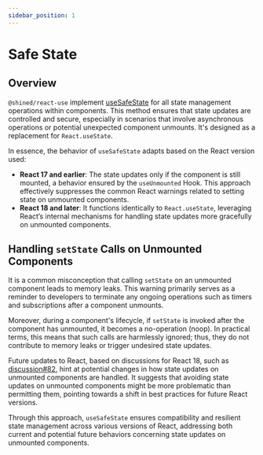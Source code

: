 ```yaml
---
sidebar_position: 1
---
```


# Safe State

## Overview

`@shined/react-use` implement [useSafeState](/reference/use-safe-state) for all state management operations within components. This method ensures that state updates are controlled and secure, especially in scenarios that involve asynchronous operations or potential unexpected component unmounts. It's designed as a replacement for `React.useState`.

In essence, the behavior of `useSafeState` adapts based on the React version used:

- **React 17 and earlier**: The state updates only if the component is still mounted, a behavior ensured by the `useUnmounted` Hook. This approach effectively suppresses the common React warnings related to setting state on unmounted components.
- **React 18 and later**: It functions identically to `React.useState`, leveraging React’s internal mechanisms for handling state updates more gracefully on unmounted components.

## Handling `setState` Calls on Unmounted Components

It is a common misconception that calling `setState` on an unmounted component leads to memory leaks. This warning primarily serves as a reminder to developers to terminate any ongoing operations such as timers and subscriptions after a component unmounts.

Moreover, during a component's lifecycle, if `setState` is invoked after the component has unmounted, it becomes a no-operation (noop). In practical terms, this means that such calls are harmlessly ignored; thus, they do not contribute to memory leaks or trigger undesired state updates.

Future updates to React, based on discussions for React 18, such as [discussion#82](https://github.com/reactwg/react-18/discussions/82), hint at potential changes in how state updates on unmounted components are handled. It suggests that avoiding state updates on unmounted components might be more problematic than permitting them, pointing towards a shift in best practices for future React versions.

Through this approach, `useSafeState` ensures compatibility and resilient state management across various versions of React, addressing both current and potential future behaviors concerning state updates on unmounted components.
